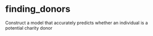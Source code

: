 # finding_donors
Construct a model that accurately predicts whether an individual is a potential charity donor
